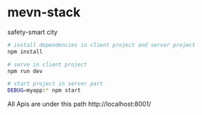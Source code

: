 # mevn-stack
safety-smart city

``` bash
# install dependencies in client project and server project 
npm install

# serve in client project
npm run dev

# start project in server part
DEBUG=myapp:* npm start
```

All Apis are under this path http://localhost:8001/

